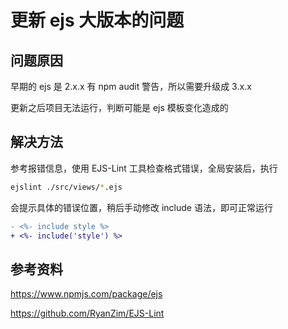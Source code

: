 # 更新 ejs 大版本的问题

## 问题原因

早期的 ejs 是 2.x.x 有 npm audit 警告，所以需要升级成 3.x.x

更新之后项目无法运行，判断可能是 ejs 模板变化造成的

## 解决方法

参考报错信息，使用 EJS-Lint 工具检查格式错误，全局安装后，执行

~~~bash
ejslint ./src/views/*.ejs
~~~

会提示具体的错误位置，稍后手动修改 include 语法，即可正常运行

~~~diff
- <%- include style %>
+ <%- include('style') %>
~~~


## 参考资料

https://www.npmjs.com/package/ejs

https://github.com/RyanZim/EJS-Lint

